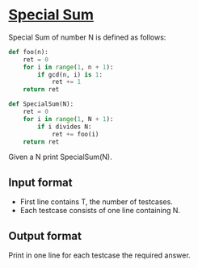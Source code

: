 # [Special Sum][link]

Special Sum of number N is defined as follows:

```python
def foo(n):
    ret = 0
    for i in range(1, n + 1):
        if gcd(n, i) is 1:
            ret += 1
    return ret
```

```python
def SpecialSum(N):
    ret = 0
    for i in range(1, N + 1):
        if i divides N:
            ret += foo(i)
    return ret
```

Given a N print SpecialSum(N).

## Input format

- First line contains T, the number of testcases.
- Each testcase consists of one line containing N.

## Output format

Print in one line for each testcase the required answer.

[link]: https://www.hackerearth.com/practice/basic-programming/implementation/basics-of-implementation/practice-problems/algorithm/special-sum-3/

